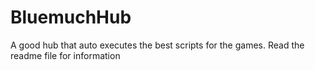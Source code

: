 # BluemuchHub
A good hub that auto executes the best scripts for the games. Read the readme file for information
